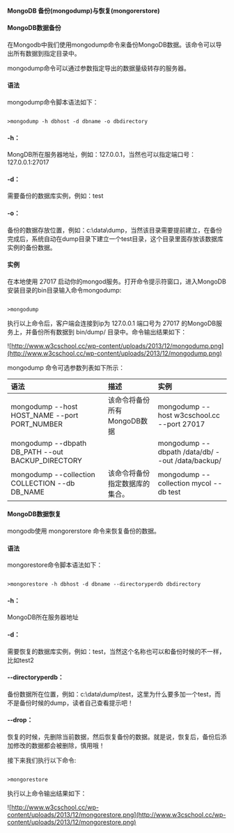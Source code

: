  
#### MongoDB 备份(mongodump)与恢复(mongorerstore)

 

#### MongoDB数据备份

 在Mongodb中我们使用mongodump命令来备份MongoDB数据。该命令可以导出所有数据到指定目录中。

  mongodump命令可以通过参数指定导出的数据量级转存的服务器。

 
#### 语法

 mongodump命令脚本语法如下： 

 
```

>mongodump -h dbhost -d dbname -o dbdirectory

```
 



####  -h：

MongDB所在服务器地址，例如：127.0.0.1，当然也可以指定端口号：127.0.0.1:27017 







####  -d：

需要备份的数据库实例，例如：test 







####  -o：

备份的数据存放位置，例如：c:\data\dump，当然该目录需要提前建立，在备份完成后，系统自动在dump目录下建立一个test目录，这个目录里面存放该数据库实例的备份数据。 






#### 实例

 在本地使用 27017 启动你的mongod服务。打开命令提示符窗口，进入MongoDB安装目录的bin目录输入命令mongodump:

 
```

>mongodump

```
 执行以上命令后，客户端会连接到ip为 127.0.0.1 端口号为 27017 的MongoDB服务上，并备份所有数据到 bin/dump/ 目录中。命令输出结果如下： 

  ![http://www.w3cschool.cc/wp-content/uploads/2013/12/mongodump.png](http://www.w3cschool.cc/wp-content/uploads/2013/12/mongodump.png)

 mongodump 命令可选参数列表如下所示：

 

|语法|描述|实例|
|:--|:--|:--|
|mongodump --host HOST_NAME --port PORT_NUMBER|该命令将备份所有MongoDB数据|mongodump --host w3cschool.cc --port 27017|
|mongodump --dbpath DB_PATH --out BACKUP_DIRECTORY||mongodump --dbpath /data/db/ --out /data/backup/|
|mongodump --collection COLLECTION --db DB_NAME|该命令将备份指定数据库的集合。|mongodump --collection mycol --db test|



#### MongoDB数据恢复

 mongodb使用 mongorerstore 命令来恢复备份的数据。

 
#### 语法

 mongorestore命令脚本语法如下： 

 
```

>mongorestore -h dbhost -d dbname --directoryperdb dbdirectory

```
 



####  -h：

MongoDB所在服务器地址 







####  -d：

需要恢复的数据库实例，例如：test，当然这个名称也可以和备份时候的不一样，比如test2 







####  --directoryperdb：

备份数据所在位置，例如：c:\data\dump\test，这里为什么要多加一个test，而不是备份时候的dump，读者自己查看提示吧！ 







####  --drop：

恢复的时候，先删除当前数据，然后恢复备份的数据。就是说，恢复后，备份后添加修改的数据都会被删除，慎用哦！





接下来我们执行以下命令:

 
```

>mongorestore

```
 执行以上命令输出结果如下：

  ![http://www.w3cschool.cc/wp-content/uploads/2013/12/mongorestore.png](http://www.w3cschool.cc/wp-content/uploads/2013/12/mongorestore.png)

 

